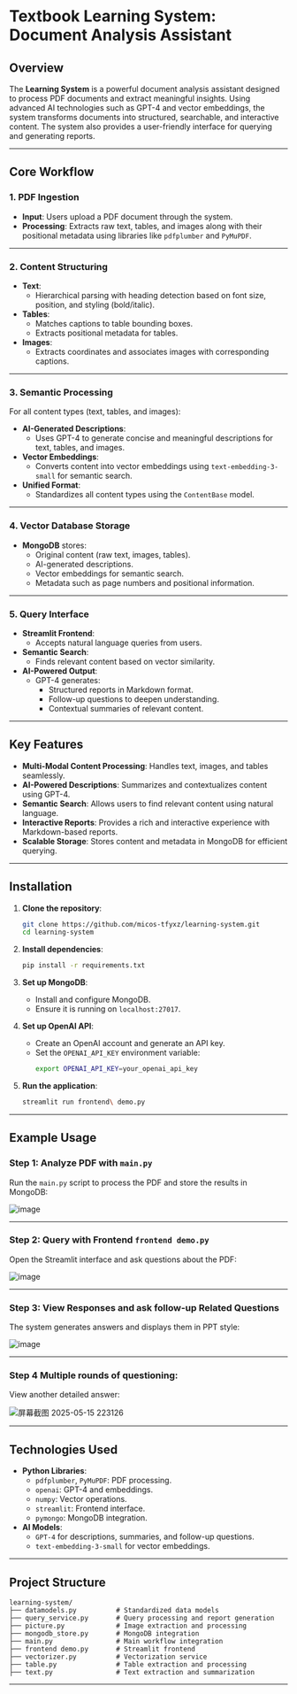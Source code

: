 # Textbook Learning System: Document Analysis Assistant

## Overview

The **Learning System** is a powerful document analysis assistant designed to process PDF documents and extract meaningful insights. Using advanced AI technologies such as GPT-4 and vector embeddings, the system transforms documents into structured, searchable, and interactive content. The system also provides a user-friendly interface for querying and generating reports.

---

## Core Workflow

### 1. PDF Ingestion
- **Input**: Users upload a PDF document through the system.
- **Processing**: Extracts raw text, tables, and images along with their positional metadata using libraries like `pdfplumber` and `PyMuPDF`.

---

### 2. Content Structuring
- **Text**: 
  - Hierarchical parsing with heading detection based on font size, position, and styling (bold/italic).
- **Tables**:
  - Matches captions to table bounding boxes.
  - Extracts positional metadata for tables.
- **Images**:
  - Extracts coordinates and associates images with corresponding captions.

---

### 3. Semantic Processing
For all content types (text, tables, and images):
- **AI-Generated Descriptions**:
  - Uses GPT-4 to generate concise and meaningful descriptions for text, tables, and images.
- **Vector Embeddings**:
  - Converts content into vector embeddings using `text-embedding-3-small` for semantic search.
- **Unified Format**:
  - Standardizes all content types using the `ContentBase` model.

---

### 4. Vector Database Storage
- **MongoDB** stores:
  - Original content (raw text, images, tables).
  - AI-generated descriptions.
  - Vector embeddings for semantic search.
  - Metadata such as page numbers and positional information.

---

### 5. Query Interface
- **Streamlit Frontend**:
  - Accepts natural language queries from users.
- **Semantic Search**:
  - Finds relevant content based on vector similarity.
- **AI-Powered Output**:
  - GPT-4 generates:
    - Structured reports in Markdown format.
    - Follow-up questions to deepen understanding.
    - Contextual summaries of relevant content.

---

## Key Features
- **Multi-Modal Content Processing**: Handles text, images, and tables seamlessly.
- **AI-Powered Descriptions**: Summarizes and contextualizes content using GPT-4.
- **Semantic Search**: Allows users to find relevant content using natural language.
- **Interactive Reports**: Provides a rich and interactive experience with Markdown-based reports.
- **Scalable Storage**: Stores content and metadata in MongoDB for efficient querying.

---

## Installation

1. **Clone the repository**:
   ```bash
   git clone https://github.com/micos-tfyxz/learning-system.git
   cd learning-system
   ```

2. **Install dependencies**:
   ```bash
   pip install -r requirements.txt
   ```

3. **Set up MongoDB**:
   - Install and configure MongoDB.
   - Ensure it is running on `localhost:27017`.

4. **Set up OpenAI API**:
   - Create an OpenAI account and generate an API key.
   - Set the `OPENAI_API_KEY` environment variable:
     ```bash
     export OPENAI_API_KEY=your_openai_api_key
     ```

5. **Run the application**:
   ```bash
   streamlit run frontend\ demo.py
   ```

---

## Example Usage

### Step 1: Analyze PDF with `main.py`
Run the `main.py` script to process the PDF and store the results in MongoDB:

![image](https://github.com/user-attachments/assets/8d65ffc8-2a7a-4272-b575-22ae9ef2a967)

---

### Step 2: Query with Frontend `frontend demo.py`
Open the Streamlit interface and ask questions about the PDF:

![image](https://github.com/user-attachments/assets/8655e1ae-518b-41f5-b5ce-8756d5fa516d)

---

### Step 3: View Responses and ask follow-up Related Questions
The system generates answers and displays them in PPT style:

![image](https://github.com/user-attachments/assets/92fa724a-261f-4ff2-a344-1fe1274316b7)

---

### Step 4 Multiple rounds of questioning: 
View another detailed answer:

![屏幕截图 2025-05-15 223126](https://github.com/user-attachments/assets/ca59b45c-7e5f-4749-8311-d837027f8db9)

---

## Technologies Used
- **Python Libraries**:
  - `pdfplumber`, `PyMuPDF`: PDF processing.
  - `openai`: GPT-4 and embeddings.
  - `numpy`: Vector operations.
  - `streamlit`: Frontend interface.
  - `pymongo`: MongoDB integration.
- **AI Models**:
  - `GPT-4` for descriptions, summaries, and follow-up questions.
  - `text-embedding-3-small` for vector embeddings.

---

## Project Structure
```
learning-system/
├── datamodels.py          # Standardized data models
├── query_service.py       # Query processing and report generation
├── picture.py             # Image extraction and processing
├── mongodb_store.py       # MongoDB integration
├── main.py                # Main workflow integration
├── frontend demo.py       # Streamlit frontend
├── vectorizer.py          # Vectorization service
├── table.py               # Table extraction and processing
├── text.py                # Text extraction and summarization
```

---
